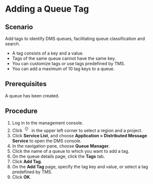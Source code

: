 # Adding a Queue Tag<a name="EN-US_TOPIC_0143117179"></a>

## Scenario<a name="section17110137171715"></a>

Add tags to identify DMS queues, facilitating queue classification and search.

-   A tag consists of a key and a value.
-   Tags of the same queue cannot have the same key.
-   You can customize tags or use tags predefined by TMS.
-   You can add a maximum of 10 tag keys to a queue.

## Prerequisites<a name="section1436416312052"></a>

A queue has been created.

## Procedure<a name="section457894392317"></a>

1.  Log in to the management console.
2.  Click  ![](figures/project.png)  in the upper left corner to select a region and a project.
3.  Click  **Service List**, and choose  **Application **\>** Distributed Message Service**  to open the DMS console.
4.  In the navigation pane, choose  **Queue Manager**.
5.  Click the name of a queue to which you want to add a tag.
6.  On the queue details page, click the  **Tags**  tab.
7.  Click  **Add Tag**.
8.  On the  **Add Tag**  page, specify the tag key and value, or select a tag predefined by TMS.
9.  Click  **OK**.

